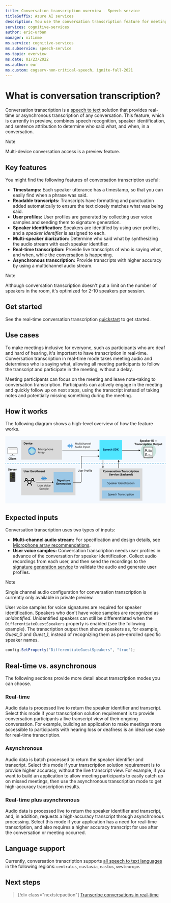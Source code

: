 ```yaml
---
title: Conversation transcription overview - Speech service
titleSuffix: Azure AI services
description: You use the conversation transcription feature for meetings. It combines recognition, speaker ID, and diarization to provide transcription of any conversation.
services: cognitive-services
author: eric-urban
manager: nitinme
ms.service: cognitive-services
ms.subservice: speech-service
ms.topic: overview
ms.date: 01/23/2022
ms.author: eur
ms.custom: cogserv-non-critical-speech, ignite-fall-2021
---
```


# What is conversation transcription?

Conversation transcription is a [speech to text](speech-to-text.md) solution that provides real-time or asynchronous transcription of any conversation. This feature, which is currently in preview, combines speech recognition, speaker identification, and sentence attribution to determine who said what, and when, in a conversation. 

> [!NOTE]
> Multi-device conversation access is a preview feature.

## Key features

You might find the following features of conversation transcription useful:

- **Timestamps:** Each speaker utterance has a timestamp, so that you can easily find when a phrase was said.
- **Readable transcripts:** Transcripts have formatting and punctuation added automatically to ensure the text closely matches what was being said.
- **User profiles:** User profiles are generated by collecting user voice samples and sending them to signature generation.
- **Speaker identification:** Speakers are identified by using user profiles, and a _speaker identifier_ is assigned to each.
- **Multi-speaker diarization:** Determine who said what by synthesizing the audio stream with each speaker identifier.
- **Real-time transcription:** Provide live transcripts of who is saying what, and when, while the conversation is happening.
- **Asynchronous transcription:** Provide transcripts with higher accuracy by using a multichannel audio stream.

> [!NOTE]
> Although conversation transcription doesn't put a limit on the number of speakers in the room, it's optimized for 2-10 speakers per session.

## Get started

See the real-time conversation transcription [quickstart](get-started-stt-diarization.md) to get started.

## Use cases

To make meetings inclusive for everyone, such as participants who are deaf and hard of hearing, it's important to have transcription in real-time. Conversation transcription in real-time mode takes meeting audio and determines who is saying what, allowing all meeting participants to follow the transcript and participate in the meeting, without a delay.

Meeting participants can focus on the meeting and leave note-taking to conversation transcription. Participants can actively engage in the meeting and quickly follow up on next steps, using the transcript instead of taking notes and potentially missing something during the meeting.

## How it works

The following diagram shows a high-level overview of how the feature works.

![Diagram that shows the relationships among different pieces of the conversation transcription solution.](media/scenarios/meeting-transcription-service.png)

## Expected inputs

Conversation transcription uses two types of inputs:

- **Multi-channel audio stream:** For specification and design details, see [Microphone array recommendations](./speech-sdk-microphone.md). 
- **User voice samples:** Conversation transcription needs user profiles in advance of the conversation for speaker identification. Collect audio recordings from each user, and then send the recordings to the [signature generation service](https://aka.ms/cts/signaturegenservice) to validate the audio and generate user profiles.

> [!NOTE]
> Single channel audio configuration for conversation transcription is currently only available in private preview.

User voice samples for voice signatures are required for speaker identification. Speakers who don't have voice samples are recognized as *unidentified*. Unidentified speakers can still be differentiated when the `DifferentiateGuestSpeakers` property is enabled (see the following example). The transcription output then shows speakers as, for example, *Guest_0* and *Guest_1*, instead of recognizing them as pre-enrolled specific speaker names.

```csharp
config.SetProperty("DifferentiateGuestSpeakers", "true");
```

## Real-time vs. asynchronous

The following sections provide more detail about transcription modes you can choose.

### Real-time

Audio data is processed live to return the speaker identifier and transcript. Select this mode if your transcription solution requirement is to provide conversation participants a live transcript view of their ongoing conversation. For example, building an application to make meetings more accessible to participants with hearing loss or deafness is an ideal use case for real-time transcription.

### Asynchronous

Audio data is batch processed to return the speaker identifier and transcript. Select this mode if your transcription solution requirement is to provide higher accuracy, without the live transcript view. For example, if you want to build an application to allow meeting participants to easily catch up on missed meetings, then use the asynchronous transcription mode to get high-accuracy transcription results.

### Real-time plus asynchronous

Audio data is processed live to return the speaker identifier and transcript, and, in addition, requests a high-accuracy transcript through asynchronous processing. Select this mode if your application has a need for real-time transcription, and also requires a higher accuracy transcript for use after the conversation or meeting occurred.

## Language support

Currently, conversation transcription supports [all speech to text languages](language-support.md?tabs=stt) in the following regions: `centralus`, `eastasia`, `eastus`, `westeurope`.

## Next steps

> [!div class="nextstepaction"]
> [Transcribe conversations in real-time](get-started-stt-diarization.md)

